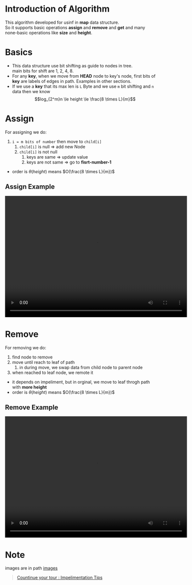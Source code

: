 # Introduction of Algorithm
This algorithm developed for usinf in **map** data structure.  
So it supports basic operations **assign** and **remove** and **get** and many none-basic operations like **size** and **height**.

# Basics
- This data structure use bit shifting as guide to nodes in tree.  
main bits for shift are 1, 2, 4, 8.
- For any **key**, when we move from **HEAD** node to key's node, first bits of  **key** are labels of edges in path. Examples in other sections.
- If we use a **key** that its max len is `L` Byte and we use `m` bit shifting and `n` data then we know  
$$log_{2^m}n \le height \le \frac{8 \times L}{m}$$

# Assign
For assigning we do:  
1. `i = m bits of number` then move to `child[i]`
   1. `child[i]` is null => add new Node
   2. `child[i]` is not null
      1. keys are same => update value
      2. keys are not same => go to **fisrt-number-1**  

- order is $\theta (height)$ means $O(\frac{8 \times L}{m})$

## Assign Example
<video width="600" height="400" controls>
  <source src="res/assign.mp4" type="video/mp4">
Your browser does not support the video tag.
</video>
  
# Remove
For removing we do:
1. find node to remove
2. move until reach to leaf of path
   1. in during move, we swap data from child node to parent node
3. when reached to leaf node, we remote it
   
- it depends on impeliment, but in orginal, we move to leaf throgh path with **more height**
- order is $\theta (height)$ means $O(\frac{8 \times L}{m})$

## Remove Example
<video width="600" height="400" controls>
  <source src="res/remove.mp4" type="video/mp4">
Your browser does not support the video tag.
</video>

# Note
images are in path [images](res/qtmGraphViz/)   


> [Countinue your tour : Impelimentation Tips](page2.md)
